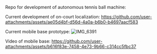 Repo for development of autonomous tennis ball machine:

Current development of on-court localization:
https://github.com/user-attachments/assets/ae05d4bf-d56d-4a0a-b6b0-b4697aacf583

Current mobile base prototype:
![IMG_6391](https://github.com/user-attachments/assets/8376f729-4fd0-4039-b5d2-c8b2705dd0dd)


Video of mobile base:
https://github.com/user-attachments/assets/b616f83e-7458-4e73-9b66-c314cc5fbc37

